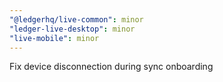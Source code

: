 ```yaml
---
"@ledgerhq/live-common": minor
"ledger-live-desktop": minor
"live-mobile": minor
---
```


Fix device disconnection during sync onboarding
